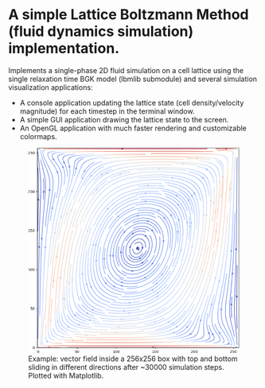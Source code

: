 # A simple Lattice Boltzmann Method (fluid dynamics simulation) implementation.

Implements a single-phase 2D fluid simulation on a cell lattice using the single relaxation time BGK model (lbmlib submodule) and several simulation visualization applications: 
* A console application updating the lattice state (cell density/velocity magnitude) for each timestep in the terminal window.  
* A simple GUI application drawing the lattice state to the screen.
* An OpenGL application with much faster rendering and customizable colormaps.

<p style="text-align:center;">
    <figure>
        <img src='example.png' alt='vector field' />
        <figcaption>Example: vector field inside a 256x256 box with top and bottom sliding in different directions after ~30000 simulation steps. Plotted with Matplotlib.</figcaption>
    </figure>
</p>